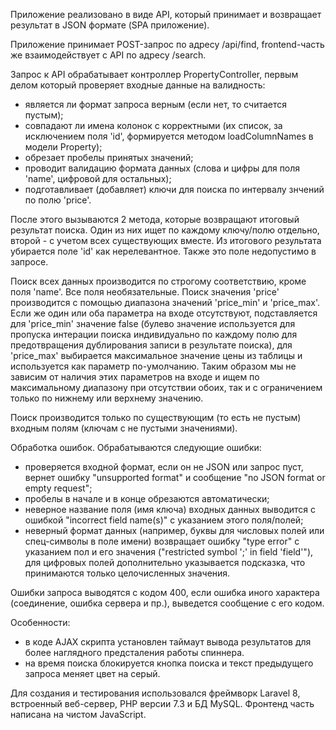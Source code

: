 Приложение реализовано в виде API, который принимает и возвращает результат в JSON формате (SPA приложение).

Приложение принимает POST-запрос по адресу /api/find, frontend-часть же взаимодействует с API по адресу /search.

Запрос к API обрабатывает контроллер PropertyController, первым делом который проверяет входные данные на валидность:
- является ли формат запроса верным (если нет, то считается пустым);
- совпадают ли имена колонок с корректными (их список, за исключением поля 'id', формируется методом loadColumnNames 
в модели Property);
- обрезает пробелы принятых значений;
- проводит валидацию формата данных (слова и цифры для поля 'name', цифровой для остальных);
- подготавливает (добавляет) ключи для поиска по интервалу знчений по полю 'price'.

После этого вызываются 2 метода, которые возвращают итоговый результат поиска. Один из них ищет по каждому ключу/полю
отдельно, второй - с учетом всех существующих вместе.
Из итогового результата убирается поле 'id' как нерелевантное. Также это поле недопустимо в запросе.

Поиск всех данных производится по строгому соответствию, кроме поля 'name'. Все поля необязательные.
Поиск значения 'price' производится с помощью диапазона значений 'price_min' и 'price_max'. Если же один или оба
параметра на входе отсутствуют, подставляется для 'price_min' значение false (булево значение используется для пропуска
интерации поиска индивидуально по каждому полю для предотвращения дублирования записи в результате поиска), для 
'price_max' выбирается максимальное значение цены из таблицы и используется как параметр по-умолчанию. Таким образом
мы не зависим от наличия этих параметров на входе и ищем по максимальному диапазону при отсутствии обоих, так и с
ограничением только по нижнему или верхнему значению.

Поиск производится только по существующим (то есть не пустым) входным полям (ключам с не пустыми значениями).

Обработка ошибок.
Обрабатываются следующие ошибки:
- проверяется входной формат, если он не JSON или запрос пуст, вернет ошибку "unsupported format" и 
сообщение "no JSON format or empty request";
- пробелы в начале и в конце обрезаются автоматически;
- неверное название поля (имя ключа) входных данных выводится с ошибкой "incorrect field name(s)" с 
указанием этого поля/полей;
- неверный формат данных (например, буквы для числовых полей или спец-символы в поле имени) возвращает ошибку
"type error" с указанием пол и его значения ("restricted symbol ';' in field 'field'"), для цифровых полей дополнительно
указывается подсказка, что принимаются только целочисленных значения.

Ошибки запроса выводятся с кодом 400, если ошибка иного характера (соединение, ошибка сервера и пр.), 
выведется сообщение с его кодом. 

Особенности:
- в коде AJAX скрипта установлен таймаут вывода результатов для более наглядного предсталения работы спиннера. 
- на время поиска блокируется кнопка поиска и текст предыдущего запроса меняет цвет на серый.

Для создания и тестирования использовался фреймворк Laravel 8, встроенный веб-сервер, PHP версии 7.3 и БД MySQL.
Фронтенд часть написана на чистом JavaScript.